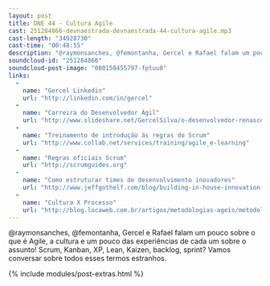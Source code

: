 ```yaml
---
layout: post
title: DNE 44 - Cultura Agile
cast: 251284866-devnaestrada-devnaestrada-44-cultura-agile.mp3
cast-length: "34928730"
cast-time: "00:48:55"
description: "@raymonsanches, @femontanha, Gercel e Rafael falam um pouco sobre o que é Agile, a cultura e um pouco das experiências de cada um sobre o assunto! Scrum, Kanban, XP, Lean, Kaizen, backlog, sprint? Vamos conversar sobre todos esses termos estranhos."
soundcloud-id: "251284866"
soundcloud-post-image: "000150455797-fptuu8"
links:
  -
    name: "Gercel Linkedin"
    url: "http://linkedin.com/in/gercel"
  -
    name: "Carreira do Desenvolvedor Ágil"
    url: "http://www.slideshare.net/GercelSilva/o-desenvolvedor-renascentista"
  -
    name: "Treinamento de introdução às regras do Scrum"
    url: "http://www.collab.net/services/training/agile_e-learning"
  -
    name: "Regras oficiais Scrum"
    url: "http://scrumguides.org"
  -
    name: "Como estruturar times de desenvolvimento inovadores"
    url: "http://www.jeffgothelf.com/blog/building-in-house-innovation-teams-small-collocated-dedicated-self-sufficient"
  -
    name: "Cultura X Processo"
    url: "http://blog.locaweb.com.br/artigos/metodologias-ageis/metodologias-ageis-sao-processos-agilidade-e-cultura"
---
```


@raymonsanches, @femontanha, Gercel e Rafael falam um pouco sobre o que é Agile, a cultura e um pouco das experiências de cada um sobre o assunto! Scrum, Kanban, XP, Lean, Kaizen, backlog, sprint? Vamos conversar sobre todos esses termos estranhos.

{% include modules/post-extras.html %}